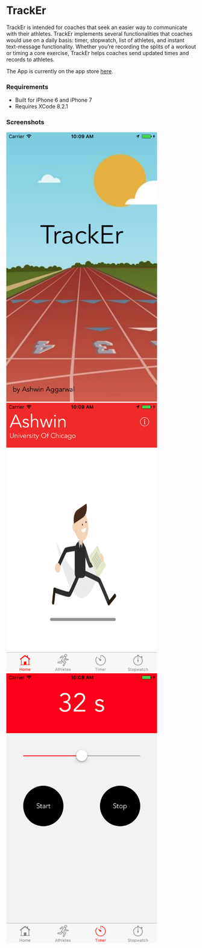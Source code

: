 <h1>TrackEr</h1>

<p>
TrackEr is intended for coaches that seek an easier way to communicate with their athletes. TrackEr implements several functionalities that coaches would use on a daily basis: timer, stopwatch, list of athletes, and instant text-message functionality. Whether you’re recording the splits of a workout or timing a core exercise, TrackEr helps coaches send updated times and records to athletes.

</p>
<p>
The App is currently on the app store <a href="https://appsto.re/us/cDG7ib.i">here</a>.
</p>

<h3>Requirements</h3>

<p>

<ul>
	<li>Built for iPhone 6 and iPhone 7</li>
	<li>Requires XCode 8.2.1</li>
</ul>

</p>

<h3>Screenshots</h3>

<img src="Screenshots/splash.png" width="400">
<img src="Screenshots/home.png" width="400">
<img src="Screenshots/timer.png" width="400"
<img src="Screenshots/stopwatch.png" width="400"
<img src="Screenshots/book.png" width="400"
